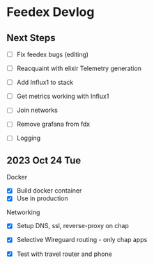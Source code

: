 # Feedex Devlog

## Next Steps 

- [ ] Fix feedex bugs (editing) 

- [ ] Reacquaint with elixir Telemetry generation  
- [ ] Add Influx1 to stack 
- [ ] Get metrics working with Influx1 

- [ ] Join networks 
- [ ] Remove grafana from fdx 

- [ ] Logging 

## 2023 Oct 24 Tue

Docker 
- [x] Build docker container 
- [x] Use in production 

Networking 
- [x] Setup DNS, ssl, reverse-proxy on chap
- [x] Selective Wireguard routing - only chap apps 
- [x] Test with travel router and phone 



